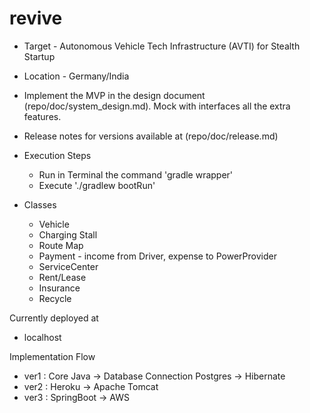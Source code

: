 # revive

* Target - Autonomous Vehicle Tech Infrastructure (AVTI) for Stealth Startup
* Location - Germany/India

* Implement the MVP in the design document (repo/doc/system_design.md). Mock with interfaces all the extra features.

* Release notes for versions available at (repo/doc/release.md)

* Execution Steps
  * Run in Terminal the command 'gradle wrapper'
  * Execute './gradlew bootRun'


* Classes
  * Vehicle
  * Charging Stall
  * Route Map
  * Payment - income from Driver, expense to PowerProvider
  * ServiceCenter
  * Rent/Lease
  * Insurance
  * Recycle

Currently deployed at
  * localhost

Implementation Flow
* ver1 : Core Java -> Database Connection Postgres -> Hibernate
* ver2 : Heroku -> Apache Tomcat
* ver3 : SpringBoot -> AWS
